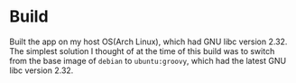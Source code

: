 # Build

Built the app on my host OS(Arch Linux), which had GNU libc version 2.32.
The simplest solution I thought of at the time of this build was to switch
from the base image of `debian` to `ubuntu:groovy`, which had the latest GNU libc version 2.32.